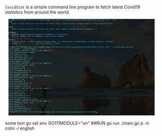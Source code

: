 

`CovidStat` is a simple command line program to fetch latest Covid19 statistics from around the world.

![Terminal Demo](covidr19.png)


some text
go set env GO111MODULE="on"
##RUN
go run ./main.go p -n colin -l english
